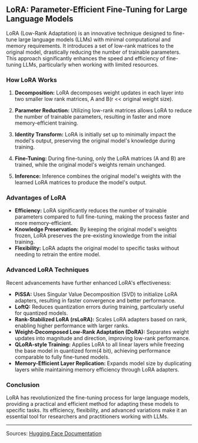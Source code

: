 ## LoRA: Parameter-Efficient Fine-Tuning for Large Language Models

LoRA (Low-Rank Adaptation) is an innovative technique designed to fine-tune large language models (LLMs) with minimal computational and memory requirements. It introduces a set of low-rank matrices to the original model, drastically reducing the number of trainable parameters. This approach significantly enhances the speed and efficiency of fine-tuning LLMs, particularly when working with limited resources.

### How LoRA Works

1. **Decomposition:** LoRA decomposes weight updates in each layer into two smaller low rank matrices, A and B(r << original weight size).

2. **Parameter Reduction:** Utilizing low-rank matrices allows LoRA to reduce the number of trainable parameters, resulting in faster and more memory-efficient training.

3. **Identity Transform:** LoRA is initially set up to minimally impact the model's output, preserving the original model's knowledge during training.

4. **Fine-Tuning:** During fine-tuning, only the LoRA matrices (A and B) are trained, while the original model's weights remain unchanged.

5. **Inference:** Inference combines the original model's weights with the learned LoRA matrices to produce the model's output.

### Advantages of LoRA

- **Efficiency:** LoRA significantly reduces the number of trainable parameters compared to full fine-tuning, making the process faster and more memory-efficient.
- **Knowledge Preservation:** By keeping the original model's weights frozen, LoRA preserves the pre-existing knowledge from the initial training.
- **Flexibility:** LoRA adapts the original model to specific tasks without needing to retrain the entire model.

### Advanced LoRA Techniques

Recent advancements have further enhanced LoRA's effectiveness:

- **PiSSA:** Uses Singular Value Decomposition (SVD) to initialize LoRA adapters, resulting in faster convergence and better performance.
- **LoftQ:** Reduces quantization errors during training, particularly useful for quantized models.
- **Rank-Stabilized LoRA (rsLoRA):** Scales LoRA adapters based on rank, enabling higher performance with larger ranks.
- **Weight-Decomposed Low-Rank Adaptation (DoRA):** Separates weight updates into magnitude and direction, improving low-rank performance.
- **QLoRA-style Training:** Applies LoRA to all linear layers while freezing the base model in quantized form(4 bit), achieving performance comparable to fully fine-tuned models.
- **Memory-Efficient Layer Replication:** Expands model size by duplicating layers while maintaining memory efficiency through LoRA adapters.

### Conclusion

LoRA has revolutionized the fine-tuning process for large language models, providing a practical and efficient method for adapting these models to specific tasks. Its efficiency, flexibility, and advanced variations make it an essential tool for researchers and practitioners working with LLMs.

----
Sources: [Hugging Face Documentation](https://huggingface.co/docs/peft/en/developer_guides/lora)
